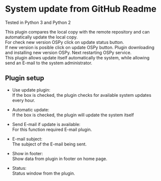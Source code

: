 System update from GitHub Readme
====

Tested in Python 3 and Python 2

This plugin compares the local copy with the remote repository and can automatically update the local copy.  
For check new version OSPy click on update status button.  
If new version is posible click on update OSPy button. Plugin downloading and installing new version OSPy. Next restarting OSPy service.  
This plugin allows update itself automatically the system, while allowing send an E-mail to the system administrator.

Plugin setup
-----------

* Use update plugin:  
  If the box is checked, the plugin checks for available system updates every hour.

* Automatic update:  
  If the box is checked, the plugin will update the system itself 

* Send E-mail if update is available:  
  For this function required E-mail plugin.

* E-mail subject:  
  The subject of the E-mail being sent.

* Show in footer:  
  Show data from plugin in footer on home page.

* Status:  
  Status window from the plugin.
